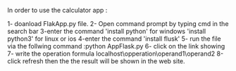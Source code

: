 In order to use the calculator app :

1- doanload FlakApp.py file.
2- Open command prompt by typing cmd in the search bar 
3-enter the command 'install python' for windows 'install python3' for linux or ios
4-enter the command 'install flusk'
5- run the file via the follwing command :python AppFlask.py
6- click on the link showing 
7- write the operation formula localhost\opperation\operand1\operand2
8-click refresh then the the result will be shown in the web site.
